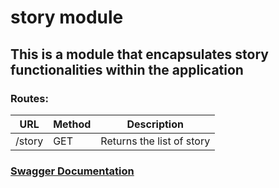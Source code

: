 # story module

## This is a module that encapsulates story functionalities within the application

### Routes:

| URL    | Method | Description               |
|--------|--------|---------------------------|
| /story | GET    | Returns the list of story |

### [Swagger Documentation](http://127.0.0.1:3000/documentation/static/index.html#/story)
